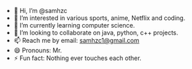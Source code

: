 - 👋 Hi, I’m @samhzc
- 👀 I’m interested in various sports, anime, Netflix and coding.
- 🌱 I’m currently learning computer science.
- 💞️ I’m looking to collaborate on java, python, c++ projects.
- 📫 Reach me by email: samhzc1@gmail.com
- 😄 Pronouns: Mr.
- ⚡ Fun fact: Nothing ever touches each other.

<!---
samhzc/samhzc is a ✨ special ✨ repository because its `README.md` (this file) appears on your GitHub profile.
You can click the Preview link to take a look at your changes.
--->
